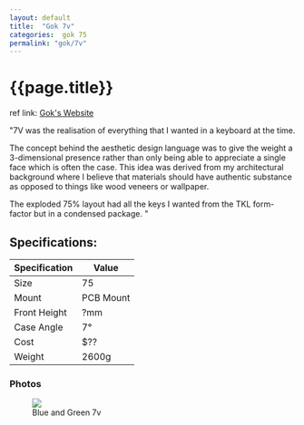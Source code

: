```yaml
---
layout: default
title:  "Gok 7v"
categories:  gok 75
permalink: "gok/7v"
---
```

# {{page.title}}

ref link: [Gok's Website](https://www.gok.design/7v)

"7V was the realisation of everything that I wanted in a keyboard at the time.

The concept behind the aesthetic design language was to give the weight a 3-dimensional presence rather than
only being able to appreciate a single face which is often the case. This idea was derived from my architectural background where I believe that materials should have authentic substance as opposed to things like wood veneers or wallpaper.

The exploded 75% layout had all the keys I wanted from the TKL form-factor but in a condensed package.
"

## Specifications:

| Specification | Value |
|---|---|
| Size | 75 |
| Mount | PCB Mount |
| Front Height | ?mm |
| Case Angle | 7° |
| Cost | $?? |
| Weight | 2600g |

### Photos
<figure>
  <img src="{{ 'assets/images/gok/7v/blue-and-green-7v.png' | relative_url }}">
  <figcaption>Blue and Green 7v</figcaption>
</figure>
